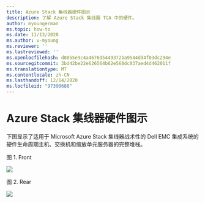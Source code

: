 ```yaml
---
title: Azure Stack 集线器硬件图示
description: 了解 Azure Stack 集线器 TCA 中的硬件。
author: myoungerman
ms.topic: how-to
ms.date: 11/13/2020
ms.author: v-myoung
ms.reviewer: ''
ms.lastreviewed: ''
ms.openlocfilehash: d8055e9c4a4676d5449372ba9544dd4f03dc294e
ms.sourcegitcommit: 3bd42be22e626564b62e560dc037aed4d462011f
ms.translationtype: MT
ms.contentlocale: zh-CN
ms.lasthandoff: 12/14/2020
ms.locfileid: "97390680"
---
```

# <a name="azure-stack-hub-hardware-diagram"></a>Azure Stack 集线器硬件图示

下图显示了适用于 Microsoft Azure Stack 集线器战术性的 Dell EMC 集成系统的硬件生命周期主机、交换机和缩放单元服务器的完整堆栈。

图 1. Front

![](media/image-58.png)

图 2. Rear

![](media/image-59.png)

